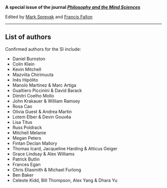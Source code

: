 **A special issue of the journal [_Philosophy and the Mind Sciences_](https://philosophymindscience.org/index.php/phimisci/announcement/view/53)**

Edited by [Mark Sprevak](https://marksprevak.com/) and [Francis Fallon](https://www.stjohns.edu/academics/faculty/francis-fallon)

---

## List of authors

Confirmed authors for the SI include:

- Daniel Burnston
- Colin Klein
- Kevin Mitchell
- Mazviita Chirimuuta
- Inês Hipólito
- Manolo Martinez & Marc Artiga
- Gualtiero Piccinini & David Barack
- Dimitri Coelho Mollo
- John Krakauer & William Ramsey
- Rosa Cao
- Olivia Guest & Andrea Martin
- Lotem Elber & Devin Gouvêa
- Lisa Titus
- Russ Poldrack
- Mitchell Melanie
- Megan Peters
- Fintan Declan Mallory
- Thomas Icard, Jacqueline Harding & Atticus Geiger
- Grace Lindsay & Alex Williams
- Patrick Butlin
- Frances Egan
- Chris Eliasmith & Michael Furlong
- Ben Baker
- Celeste Kidd, Bill Thompson, Alex Yang & Dhara Yu
